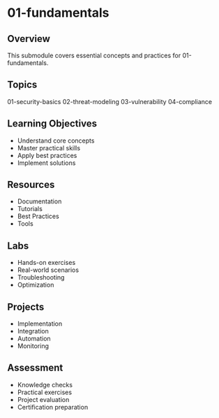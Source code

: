 # 01-fundamentals

## Overview
This submodule covers essential concepts and practices for 01-fundamentals.

## Topics
01-security-basics
02-threat-modeling
03-vulnerability
04-compliance

## Learning Objectives
- Understand core concepts
- Master practical skills
- Apply best practices
- Implement solutions

## Resources
- Documentation
- Tutorials
- Best Practices
- Tools

## Labs
- Hands-on exercises
- Real-world scenarios
- Troubleshooting
- Optimization

## Projects
- Implementation
- Integration
- Automation
- Monitoring

## Assessment
- Knowledge checks
- Practical exercises
- Project evaluation
- Certification preparation

